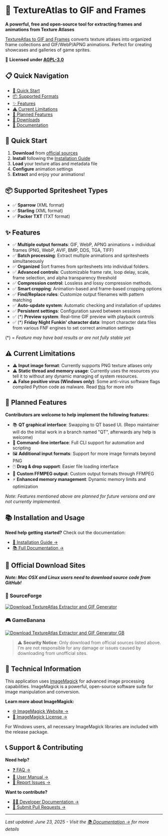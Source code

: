 # 🎨 TextureAtlas to GIF and Frames

**A powerful, free and open-source tool for extracting frames and animations from Texture Atlases**

[TextureAtlas to GIF and Frames](https://github.com/MeguminBOT/TextureAtlas-to-GIF-and-Frames) converts texture atlases into organized frame collections and GIF/WebP/APNG animations. 
Perfect for creating showcases and galleries of game sprites.

📄 **Licensed under [AGPL-3.0](https://github.com/MeguminBOT/TextureAtlas-to-GIF-and-Frames/blob/main/LICENSE)**

## 📋 Quick Navigation

- [🚀 Quick Start](#-quick-start)
- [📦 Supported Formats](#-supported-spritesheet-types)
- [✨ Features](#-features)
- [⚠️ Current Limitations](#️-current-limitations)
- [🔮 Planned Features](#-planned-features)
- [💾 Downloads](#-official-download-sites)
- [📖 Documentation](docs/README.md)

## 🚀 Quick Start

1. **Download** from [official sources](#-official-download-sites)
2. **Install** following the [Installation Guide](https://github.com/MeguminBOT/TextureAtlas-to-GIF-and-Frames/wiki/Installation)
3. **Load** your texture atlas and metadata file
4. **Configure** animation settings
5. **Extract** and enjoy your animations!

## 📦 Supported Spritesheet Types

- ✅ **Sparrow** (XML format)
- ✅ **Starling** (XML format)  
- ✅ **Packer TXT** (TXT format)

## ✨ Features

- ✅ **Multiple output formats**: GIF, WebP, APNG animations + individual frames (PNG, WebP, AVIF, BMP, DDS, TGA, TIFF)
- ✅ **Batch processing**: Extract multiple animations and spritesheets simultaneously
- ✅ **Organized** Sort frames from spritesheets into individual folders.
- ✅ **Advanced controls**: Customizable frame rate, loop delay, scale, frame selection, and alpha transparency threshold
- ✅ **Compression control**: Lossless and lossy compression methods.
- ✅ **Smart cropping**: Animation-based and frame-based cropping options
- ✅ **Find/Replace rules**: Customize output filenames with pattern matching
- ✅ **Auto-update system**: Automatic checking and installation of updates
- ✅ **Persistent settings**: Configuration saved between sessions
- ✅ (*) **Preview system**: Real-time GIF preview with playback controls
- ✅ (*) **Friday Night Funkin' character data**: Import character data files from various FNF engines to set correct animation settings

(*) = *Feature may have bad results or are not fully stable yet*

## ⚠️ Current Limitations

- ⚠️ **Input image format**: Currently supports PNG texture atlases only
- ⚠️ **Static thread and memory usage**: Currently uses the resources you tell it to without any dynamic managing of system resources.
- ⚠️ **False positive virus (Windows only)**: Some anti-virus software flags compiled Python code as malware. Read [this](https://github.com/MeguminBOT/TextureAtlas-to-GIF-and-Frames/issues/20) for more info

## 🔮 Planned Features

**Contributors are welcome to help implement the following features:**
- 📚 **QT graphical interface**: Swapping to QT based UI. (Repo maintainer will do the initial work in a branch named "QT", afterwards any help is welcome) 
- 🔄 **Command-line interface**: Full CLI support for automation and scripting
- 🖼️ **Additional input formats**: Support for more image formats beyond PNG
- 🖱️ **Drag & drop support**: Easier file loading interface
- 🔌 **Custom FFMPEG output**: Custom output formats through FFMPEG
- ⚡ **Enhanced memory management**: Dynamic memory limits and optimization

*Note: Features mentioned above are planned for future versions and are not currently implemented.*

## 📚 Installation and Usage

**Need help getting started?** Check out the documentation:
- [📖 Installation Guide →](https://github.com/MeguminBOT/TextureAtlas-to-GIF-and-Frames/wiki/Installation)
- [📚 Full Documentation →](docs/README.md)

## 💾 Official Download Sites
***Note: Mac OSX and Linux users need to download source code from GitHub!***
### 🔗 SourceForge
[![Download TextureAtlas Extractor and GIF Generator](https://a.fsdn.com/con/app/sf-download-button)](https://sourceforge.net/projects/textureatlas-to-gif-and-frames/)

### 🎮 GameBanana
[![Download TextureAtlas Extractor and GIF Generator GB](https://gamebanana.com/tools/embeddables/16621?type=large)](https://gamebanana.com/tools/16621)

> ⚠️ **Security Notice**: Only download from official sources listed above. I'm are not responsible for any damage or issues caused by downloading from unofficial sites.

## 🔧 Technical Information

This application uses [ImageMagick](https://imagemagick.org/) for advanced image processing capabilities. ImageMagick is a powerful, open-source software suite for image manipulation and conversion.

**Learn more about ImageMagick:**
- [🌐 ImageMagick Website →](https://imagemagick.org/)
- [📄 ImageMagick License →](https://imagemagick.org/script/license.php)

For Windows users, all necessary ImageMagick libraries are included with the release package.

## 📞 Support & Contributing

**Need help?**
- [❓ FAQ →](docs/faq.md)
- [📖 User Manual →](docs/user-manual.md)
- [🐛 Report Issues →](https://github.com/MeguminBOT/TextureAtlas-to-GIF-and-Frames/issues)

**Want to contribute?**
- [👩‍💻 Developer Documentation →](docs/developer-docs.md)
- [🔀 Submit Pull Requests →](https://github.com/MeguminBOT/TextureAtlas-to-GIF-and-Frames/pulls)

---

*Last updated: June 23, 2025 - Visit the [📚 Documentation →](docs/README.md) for more details*
